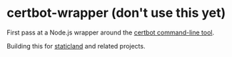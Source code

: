 # certbot-wrapper (don't use this yet)

First pass at a Node.js wrapper around the [certbot command-line tool](https://certbot.eff.org/).

Building this for [staticland](https://github.com/staticland) and related projects.

